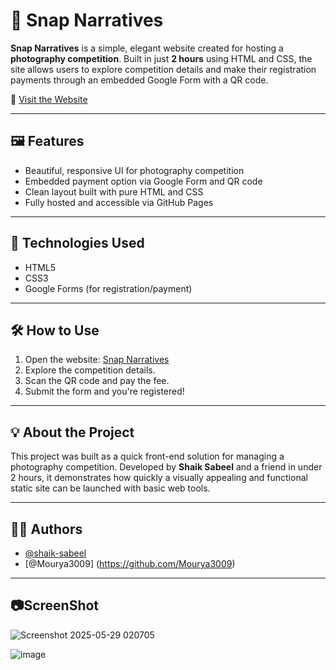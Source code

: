 # 📸 Snap Narratives

**Snap Narratives** is a simple, elegant website created for hosting a **photography competition**. Built in just **2 hours** using HTML and CSS, the site allows users to explore competition details and make their registration payments through an embedded Google Form with a QR code.

🔗 [Visit the Website](https://mukesh1458.github.io/Snap-Narratives/)

---

## 🖼️ Features

- Beautiful, responsive UI for photography competition
- Embedded payment option via Google Form and QR code
- Clean layout built with pure HTML and CSS
- Fully hosted and accessible via GitHub Pages

---

## 🚀 Technologies Used

- HTML5
- CSS3
- Google Forms (for registration/payment)

---

## 🛠️ How to Use

1. Open the website: [Snap Narratives](https://mukesh1458.github.io/Snap-Narratives/)
2. Explore the competition details.
3. Scan the QR code and pay the fee.
4. Submit the form and you're registered!

---

## 💡 About the Project

This project was built as a quick front-end solution for managing a photography competition. Developed by **Shaik Sabeel** and a friend in under 2 hours, it demonstrates how quickly a visually appealing and functional static site can be launched with basic web tools.

---

## 👨‍💻 Authors

- [@shaik-sabeel](https://github.com/shaik-sabeel)
- [@Mourya3009] (https://github.com/Mourya3009)

---

## 📷ScreenShot
![Screenshot 2025-05-29 020705](https://github.com/user-attachments/assets/37063c5a-7e09-47c1-a331-763a101897f2)

![image](https://github.com/user-attachments/assets/983a6be4-e89c-469d-a29e-86035edfa69d)


